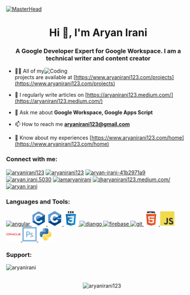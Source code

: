 [![MasterHead](https://pbs.twimg.com/profile_banners/815158584375840768/1676353141/1500x500)](https://www.aryanirani123.com/)


<h1 align="center">Hi 👋, I'm Aryan Irani</h1>
<h3 align="center">A Google Developer Expert for Google Workspace. I am a technical writer and content creator</h3>
<img align="right" alt="Coding" width="400" src="https://media.tenor.com/GfSX-u7VGM4AAAAC/coding.gif">

- 👨‍💻 All of my projects are available at [https://www.aryanirani123.com/projects](https://www.aryanirani123.com/projects)

- 📝 I regularly write articles on [https://aryanirani123.medium.com/](https://aryanirani123.medium.com/)

- 💬 Ask me about **Google Workspace, Google Apps Script**

- 📫 How to reach me **aryanirani123@gmail.com**

- 📄 Know about my experiences [https://www.aryanirani123.com/home](https://www.aryanirani123.com/home)

<h3 align="left">Connect with me:</h3>
<p align="left">
<a href="https://dev.to/aryanirani123" target="blank"><img align="center" src="https://raw.githubusercontent.com/rahuldkjain/github-profile-readme-generator/master/src/images/icons/Social/devto.svg" alt="aryanirani123" height="30" width="40" /></a>
<a href="https://twitter.com/aryanirani123" target="blank"><img align="center" src="https://raw.githubusercontent.com/rahuldkjain/github-profile-readme-generator/master/src/images/icons/Social/twitter.svg" alt="aryanirani123" height="30" width="40" /></a>
<a href="https://linkedin.com/in/aryan-irani-41b2971a9" target="blank"><img align="center" src="https://raw.githubusercontent.com/rahuldkjain/github-profile-readme-generator/master/src/images/icons/Social/linked-in-alt.svg" alt="aryan-irani-41b2971a9" height="30" width="40" /></a>
<a href="https://fb.com/aryan.irani.5030" target="blank"><img align="center" src="https://raw.githubusercontent.com/rahuldkjain/github-profile-readme-generator/master/src/images/icons/Social/facebook.svg" alt="aryan.irani.5030" height="30" width="40" /></a>
<a href="https://instagram.com/iamaryanirani" target="blank"><img align="center" src="https://raw.githubusercontent.com/rahuldkjain/github-profile-readme-generator/master/src/images/icons/Social/instagram.svg" alt="iamaryanirani" height="30" width="40" /></a>
<a href="https://medium.com/@aryanirani123.medium.com/" target="blank"><img align="center" src="https://raw.githubusercontent.com/rahuldkjain/github-profile-readme-generator/master/src/images/icons/Social/medium.svg" alt="@aryanirani123.medium.com/" height="30" width="40" /></a>
<a href="https://www.youtube.com/c/aryan irani" target="blank"><img align="center" src="https://raw.githubusercontent.com/rahuldkjain/github-profile-readme-generator/master/src/images/icons/Social/youtube.svg" alt="aryan irani" height="30" width="40" /></a>
</p>

<h3 align="left">Languages and Tools:</h3>
<p align="left"> <a href="https://angular.io" target="_blank" rel="noreferrer"> <img src="https://angular.io/assets/images/logos/angular/angular.svg" alt="angular" width="40" height="40"/> </a> <a href="https://www.cprogramming.com/" target="_blank" rel="noreferrer"> <img src="https://raw.githubusercontent.com/devicons/devicon/master/icons/c/c-original.svg" alt="c" width="40" height="40"/> </a> <a href="https://www.w3schools.com/cpp/" target="_blank" rel="noreferrer"> <img src="https://raw.githubusercontent.com/devicons/devicon/master/icons/cplusplus/cplusplus-original.svg" alt="cplusplus" width="40" height="40"/> </a> <a href="https://www.w3schools.com/css/" target="_blank" rel="noreferrer"> <img src="https://raw.githubusercontent.com/devicons/devicon/master/icons/css3/css3-original-wordmark.svg" alt="css3" width="40" height="40"/> </a> <a href="https://www.djangoproject.com/" target="_blank" rel="noreferrer"> <img src="https://cdn.worldvectorlogo.com/logos/django.svg" alt="django" width="40" height="40"/> </a> <a href="https://firebase.google.com/" target="_blank" rel="noreferrer"> <img src="https://www.vectorlogo.zone/logos/firebase/firebase-icon.svg" alt="firebase" width="40" height="40"/> </a> <a href="https://git-scm.com/" target="_blank" rel="noreferrer"> <img src="https://www.vectorlogo.zone/logos/git-scm/git-scm-icon.svg" alt="git" width="40" height="40"/> </a> <a href="https://www.w3.org/html/" target="_blank" rel="noreferrer"> <img src="https://raw.githubusercontent.com/devicons/devicon/master/icons/html5/html5-original-wordmark.svg" alt="html5" width="40" height="40"/> </a> <a href="https://developer.mozilla.org/en-US/docs/Web/JavaScript" target="_blank" rel="noreferrer"> <img src="https://raw.githubusercontent.com/devicons/devicon/master/icons/javascript/javascript-original.svg" alt="javascript" width="40" height="40"/> </a> <a href="https://www.oracle.com/" target="_blank" rel="noreferrer"> <img src="https://raw.githubusercontent.com/devicons/devicon/master/icons/oracle/oracle-original.svg" alt="oracle" width="40" height="40"/> </a> <a href="https://www.photoshop.com/en" target="_blank" rel="noreferrer"> <img src="https://raw.githubusercontent.com/devicons/devicon/master/icons/photoshop/photoshop-line.svg" alt="photoshop" width="40" height="40"/> </a> <a href="https://www.python.org" target="_blank" rel="noreferrer"> <img src="https://raw.githubusercontent.com/devicons/devicon/master/icons/python/python-original.svg" alt="python" width="40" height="40"/> </a> </p>

<h3 align="left">Support:</h3>
<p><a href="https://www.buymeacoffee.com/aryanirani"> <img align="left" src="https://cdn.buymeacoffee.com/buttons/v2/default-yellow.png" height="50" width="210" alt="aryanirani" /></a></p><br><br>

<p><img align="center" src="https://github-readme-stats.vercel.app/api/top-langs?username=aryanirani123&show_icons=true&locale=en&layout=compact" alt="aryanirani123" /></p>
